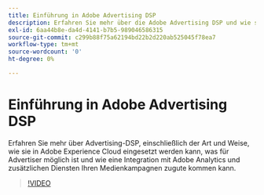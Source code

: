 ```yaml
---
title: Einführung in Adobe Advertising DSP
description: Erfahren Sie mehr über die Adobe Advertising DSP und wie sie Ihre Medienkampagnen nutzen kann.
exl-id: 6aa44b8e-da4d-4141-b7b5-989046586315
source-git-commit: c299b88f75a62194bd22b2d220ab525045f78ea7
workflow-type: tm+mt
source-wordcount: '0'
ht-degree: 0%

---
```


# Einführung in Adobe Advertising DSP

Erfahren Sie mehr über Advertising-DSP, einschließlich der Art und Weise, wie sie in Adobe Experience Cloud eingesetzt werden kann, was für Advertiser möglich ist und wie eine Integration mit Adobe Analytics und zusätzlichen Diensten Ihren Medienkampagnen zugute kommen kann.

>[!VIDEO](https://video.tv.adobe.com/v/339200)

